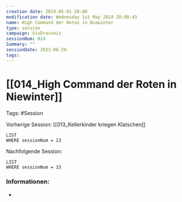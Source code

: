 ```yaml
---
creation date: 2024-05-01 20:08 
modification date: Wednesday 1st May 2024 20:08:43 
name: High Command der Roten in Niewinter
type: session 
campaign: VisDraconis
sessionNum: 014
Summary: ""
sessionDate: 2023-06-29
tags:
--- 
```


# [[014_High Command der Roten in Niewinter]]

Tags: #Session

Vorherige Session: [[013_Kellerkinder kriegen Klatschen]]
```dataview
LIST
WHERE sessionNum = 13
```
Nachfolgende Session: 
```dataview
LIST
WHERE sessionNum = 15
```

### Informationen:
- 
